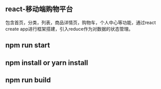 ## react-移动端购物平台
包含首页，分类，列表，商品详情页，购物车，个人中心等功能，通过react create app进行框架搭建，引入reduce作为对数据的状态管理。

## npm run start

## npm install or yarn install

## npm run build